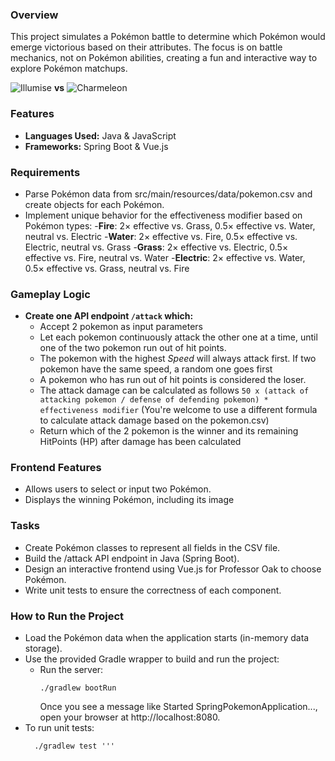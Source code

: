 ### Overview

This project simulates a Pokémon battle to determine which Pokémon would emerge victorious based on their attributes. The focus is on battle mechanics, not on Pokémon abilities, creating a fun and interactive way to explore Pokémon matchups.

![Illumise](https://img.pokemondb.net/sprites/home/normal/illumise.png) **vs** ![Charmeleon](https://img.pokemondb.net/sprites/home/normal/charmeleon.png)

### Features  
- **Languages Used:** Java & JavaScript  
- **Frameworks:** Spring Boot & Vue.js  
### Requirements
- Parse Pokémon data from src/main/resources/data/pokemon.csv and create objects for each Pokémon.
- Implement unique behavior for the effectiveness modifier based on Pokémon types:
-**Fire**:  2× effective vs. Grass, 0.5× effective vs. Water, neutral vs. Electric
-**Water**: 2× effective vs. Fire, 0.5× effective vs. Electric, neutral vs. Grass
-**Grass**: 2× effective vs. Electric, 0.5× effective vs. Fire, neutral vs. Water
-**Electric**: 2× effective vs. Water, 0.5× effective vs. Grass, neutral vs. Fire
### Gameplay Logic
- **Create one API endpoint `/attack` which:**
  - Accept 2 pokemon as input parameters
  - Let each pokemon continuously attack the other one at a time, until one of the two pokemon run out of hit points.
  - The pokemon with the highest _Speed_ will always attack first. If two pokemon have the same speed, a random one goes first
  - A pokemon who has run out of hit points is considered the loser.
  - The attack damage can be calculated as follows `50 x (attack of attacking pokemon / defense of defending pokemon) * effectiveness modifier` (You're welcome to use a different formula to calculate attack damage based on the pokemon.csv) 
  - Return which of the 2 pokemon is the winner and its remaining HitPoints (HP) after damage has been calculated
### Frontend Features
- Allows users to select or input two Pokémon.
- Displays the winning Pokémon, including its image

### Tasks
- Create Pokémon classes to represent all fields in the CSV file.
- Build the /attack API endpoint in Java (Spring Boot).
- Design an interactive frontend using Vue.js for Professor Oak to choose Pokémon.
- Write unit tests to ensure the correctness of each component.
### How to Run the Project
- Load the Pokémon data when the application starts (in-memory data storage).
- Use the provided Gradle wrapper to build and run the project:
  - Run the server:
    ```
    ./gradlew bootRun
    ```
    Once you see a message like Started SpringPokemonApplication..., open your browser at http://localhost:8080.
- To run unit tests:
  ```
    ./gradlew test '''
  ```

